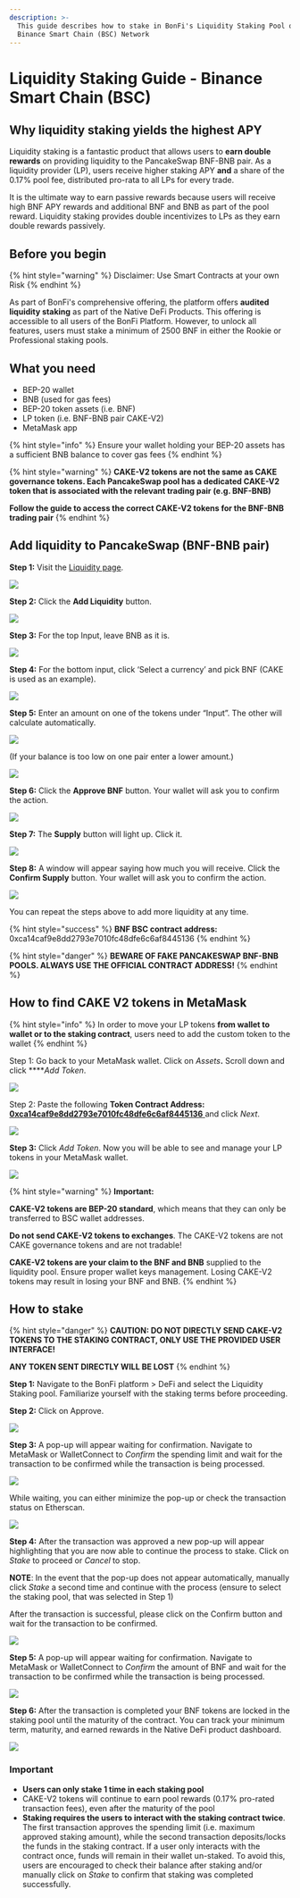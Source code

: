 ```yaml
---
description: >-
  This guide describes how to stake in BonFi's Liquidity Staking Pool on the
  Binance Smart Chain (BSC) Network
---
```


# Liquidity Staking Guide - Binance Smart Chain \(BSC\)

## Why liquidity staking yields the highest APY

Liquidity staking is a fantastic product that allows users to **earn double rewards** on providing liquidity to the PancakeSwap BNF-BNB pair. As a liquidity provider \(LP\), users receive higher staking APY **and** a share of the 0.17% pool fee, distributed pro-rata to all LPs for every trade.

It is the ultimate way to earn passive rewards because users will receive high BNF APY rewards and additional BNF and BNB as part of the pool reward. Liquidity staking provides double incentivizes to LPs as they earn double rewards passively.

## Before you begin

{% hint style="warning" %}
Disclaimer: Use Smart Contracts at your own Risk 
{% endhint %}

As part of BonFi's comprehensive offering, the platform offers **audited liquidity staking** as part of the Native DeFi Products. This offering is accessible to all users of the BonFi Platform. However, to unlock all features, users must stake a minimum of 2500 BNF in either the Rookie or Professional staking pools. 

## **What you need**

* BEP-20 wallet 
* BNB \(used for gas fees\)
* BEP-20 token assets \(i.e. BNF\)
* LP token \(i.e. BNF-BNB pair CAKE-V2\) 
* MetaMask app

{% hint style="info" %}
Ensure your wallet holding your BEP-20 assets has a sufficient BNB balance to cover gas fees
{% endhint %}

{% hint style="warning" %}
**CAKE-V2 tokens are not the same as CAKE governance tokens. Each PancakeSwap pool has a dedicated CAKE-V2 token that is associated with the relevant trading pair \(e.g. BNF-BNB\)**

**Follow the guide to access the correct CAKE-V2 tokens for the BNF-BNB trading pair**
{% endhint %}

## Add liquidity to PancakeSwap \(BNF-BNB pair\)

**Step 1:** Visit the [Liquidity page](https://pancakeswap.finance/swap?outputCurrency=0xca14caf9e8dd2793e7010fc48dfe6c6af8445136).

![](https://lh3.googleusercontent.com/hfW_TUaVduHQ2dKUPuZVq8jX20QPNQZXHbcHM1uRDzAaS5_c3oaNb75UfEECpoGj4dLsarnPuwCiezy7rWu6EZdGXFk48G1dR7fVA93U5LKe_o-YBHlMgzH7BNGlOb7f7yRNwhEm)

**Step 2:** Click the **Add Liquidity** button.

![](https://lh6.googleusercontent.com/IeTQOnHr8wsut91ndR7uQ8nkeJk_ZMOP5S4OsblPPi-lylV1CbFurUD4Y6Zrio7nJ65JDdNS3MyXX-bVX5oTEMwGtTD_QTsSpJa_lK0Etp5yHew5k3aSbbOa9t5nv-tTF8g4n6FI)

**Step 3:** For the top Input, leave BNB as it is.

![](https://lh6.googleusercontent.com/7UfInV4nZgm0mL3Vnxl2cjV8KaN9m6yfv-Uc3kenjoOJPBVo0pACw1wS9cAUNnQ_hgzzX_AsAhad8Va4rlsR95b3WS1tTAMUgiLnxCmLjk3PpXm0JXPqvE6rVbr5AWQinM2_ocNX)

**Step 4:** For the bottom input, click ‘Select a currency’ and pick BNF \(CAKE is used as an example\).

![](https://lh5.googleusercontent.com/r8RXCF8oe-SNr1JGqB7kkKk-piDeRuaCfWf9mdQgyc0dERMwJln1H5qQzpUWW5vtyIh5WyYN6AvLNv0MAcSlwB8tkD2NS1WJdcaXQ1K1ce2pST0RIoYbEURFUWJEt_CXZyLqNEmz)

**Step 5:** Enter an amount on one of the tokens under “Input”. The other will calculate automatically.

![](https://lh6.googleusercontent.com/V3WD5xi7-r69iUMgVMyPzEk9TZLPm2ULGh6GRnfMjpVF69woVtu8Oje2UXnR1GGfD53HfMIrBCGmkHnqjK3xd1JErQvd1_LM-vdqVnYz3PidSKKVgCLMi7B4wCW7MTKMeT8VFU7G)

\(If your balance is too low on one pair enter a lower amount.\)

![](https://lh4.googleusercontent.com/o0NqkRyK2OPYADQmFHBJBkUvHrjxqftEHNrN7m2qQiXJYkdMAZhU27590R7djMwXzZZtnwZ1M0KUZqBbKpNlw7p9xN4TXKcAP0sswIQ2sJPiWBSGcKFZH7sOTZKE-vttYdIU0aQc)

**Step 6:** Click the **Approve BNF** button. Your wallet will ask you to confirm the action.

![](https://lh5.googleusercontent.com/wcvUd1a-8NWhODzy_dHmLZ2OouC6DlHONRGRNUScEf9gSJeyf70aXOyQK0gFaI_wwXjXhifeYAHTbfX5B7VoIcVGCclZidnT-8ZkCfAzBVJMGwC0_dHiNnXIwcwSEvE_sSzzPARO)

**Step 7:** The **Supply** button will light up. Click it.

![](https://lh6.googleusercontent.com/wkQFYbPP7MQBmO-EYEUaXESs1ID5NWL9950OL9ouFyIdoR6COLtkFc9-VHirRe-RpavHjG9zrPRguZej2jmymP1lKGFprWXwkKTgyxbvDgrKKDwFfCS7GTzJTMkf1XQB7yCOhYDS)

**Step 8:** A window will appear saying how much you will receive. Click the **Confirm Supply** button. Your wallet will ask you to confirm the action.

![](https://lh4.googleusercontent.com/EOB0N6Vbr5clnlb_4yb0QsPOSLkvRXapUBPUaA5woYQaENgAMZIFRT41eTQrg3f5El73BPH3kDyzGSspW3pG5txeSj6BBMuiJnxulIwteqdpczKyaVS1Ig18sViRM4AIfzBUCz6k)

You can repeat the steps above to add more liquidity at any time.

{% hint style="success" %}
**BNF BSC contract address:** 0xca14caf9e8dd2793e7010fc48dfe6c6af8445136
{% endhint %}

{% hint style="danger" %}
**BEWARE OF FAKE PANCAKESWAP BNF-BNB POOLS. ALWAYS USE THE OFFICIAL CONTRACT ADDRESS!**
{% endhint %}

## **How to find CAKE V2 tokens in MetaMask**​ <a id="f761"></a>

{% hint style="info" %}
In order to move your LP tokens **from wallet to wallet or to the staking contract**, users need to add the custom token to the wallet
{% endhint %}

Step 1: Go back to your MetaMask wallet. Click on _Assets_**.** Scroll down and click ****_Add Token_.

![](../../.gitbook/assets/image%20%2821%29.png)

Step 2: Paste the following **Token Contract Address:** [**0xca14caf9e8dd2793e7010fc48dfe6c6af8445136** ](https://bscscan.com/token/0xca14caf9e8dd2793e7010fc48dfe6c6af8445136?a=0x44e349534f785053844519db0a01a420106bc690)and click _Next_.

![](../../.gitbook/assets/image%20%2816%29.png)

**Step 3:** Click _Add Token_. Now you will be able to see and manage your LP tokens in your MetaMask wallet. 

![](../../.gitbook/assets/image%20%2815%29.png)

{% hint style="warning" %}
**Important:**

**CAKE-V2 tokens are BEP-20 standard**, which means that they can only be transferred to BSC wallet addresses.

**Do not send CAKE-V2 tokens to exchanges**. The CAKE-V2 tokens are not CAKE governance tokens and are not tradable!

**CAKE-V2 tokens are your claim to the BNF and BNB** supplied to the liquidity pool. Ensure proper wallet keys management. Losing CAKE-V2 tokens may result in losing your BNF and BNB.
{% endhint %}

## How to stake

{% hint style="danger" %}
**CAUTION: DO NOT DIRECTLY SEND CAKE-V2 TOKENS TO THE STAKING CONTRACT, ONLY USE THE PROVIDED USER INTERFACE!**

**ANY TOKEN SENT DIRECTLY WILL BE LOST**
{% endhint %}

**Step 1:** Navigate to the BonFi platform &gt; DeFi and select the Liquidity Staking pool. Familiarize yourself with the staking terms before proceeding. 

**Step 2:** Click on Approve.

![](../../.gitbook/assets/image%20%2833%29.png)

**Step 3:** A pop-up will appear waiting for confirmation. Navigate to MetaMask or WalletConnect to _Confirm_ the spending limit and wait for the transaction to be confirmed while the transaction is being processed.

![](../../.gitbook/assets/image%20%287%29.png)

While waiting, you can either minimize the pop-up or check the transaction status on Etherscan.

![](../../.gitbook/assets/image%20%284%29.png)

**Step 4:** After the transaction was approved a new pop-up will appear highlighting that you are now able to continue the process to stake. Click on _Stake_ to proceed or _Cancel_ to stop.

**NOTE**: In the event that the pop-up does not appear automatically, manually click _Stake_ a second time and continue with the process \(ensure to select the staking pool, that was selected in Step 1\)

After the transaction is successful, please click on the Confirm button and wait for the transaction to be confirmed.

![](../../.gitbook/assets/image%20%282%29.png)

**Step 5:** A pop-up will appear waiting for confirmation. Navigate to MetaMask or WalletConnect to _Confirm_ the amount of BNF and wait for the transaction to be confirmed while the transaction is being processed.

![](../../.gitbook/assets/image%20%2818%29.png)

**Step 6:** After the transaction is completed your BNF tokens are locked in the staking pool until the maturity of the contract. You can track your minimum term, maturity, and earned rewards in the Native DeFi product dashboard.

![](../../.gitbook/assets/image%20%2814%29.png)

### **Important**

* **Users can only stake 1 time in each staking pool**
* CAKE-V2 tokens will continue to earn pool rewards \(0.17% pro-rated transaction fees\), even after the maturity of the pool
* **Staking requires the users to interact with the staking contract twice**. The first transaction approves the spending limit \(i.e. maximum approved staking amount\), while the second transaction deposits/locks the funds in the staking contract. If a user only interacts with the contract once, funds will remain in their wallet un-staked. To avoid this, users are encouraged to check their balance after staking and/or manually click on _Stake_ to confirm that staking was completed successfully.


